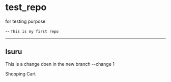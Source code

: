 # test_repo
for testing purpose

-- `This is my first repo`

---
Isuru
---
This is a change doen in the new branch
--change 1


Shooping Cart